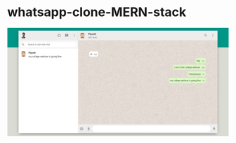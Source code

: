 # whatsapp-clone-MERN-stack


![whatsapp clone pic](https://github.com/piygot5/whatsapp-clone-MERN-stack/blob/master/WhatsApp%20clone%20pic.png?raw=true)
